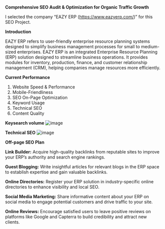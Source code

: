 **Comprehensive SEO Audit & Optimization for Organic Traffic Growth**

 I selected the company “EAZY ERP (https://www.eazyerp.com/)” for this SEO Project.

**Introduction**

EAZY ERP refers to user-friendly enterprise resource planning systems designed to simplify business management processes for small to medium-sized enterprises. EAZY ERP is an integrated Enterprise Resource Planning (ERP) solution designed to streamline business operations. It provides modules for inventory, production, finance, and customer relationship management (CRM), helping companies manage resources more efficiently.

**Current Performance**

  1. Website Speed & Performance
  2. Mobile-Friendliness
  3. SEO On-Page Optimization
  4. Keyword Usage
  5. Technical SEO
  6. Content Quality

**Keysearch volume**
![image](https://github.com/user-attachments/assets/135027d2-8c11-46d1-96c0-f6c86f0792c9)


**Technical SEO**
![image](https://github.com/user-attachments/assets/f4e88c41-ce3b-4794-8b85-53c17c9a2082)

**Off-page SEO Plan**

**Link Builder:** Acquire high-quality backlinks from reputable sites to improve your ERP’s authority and search engine rankings.

**Guest Blogging:** Write insightful articles for relevant blogs in the ERP space to establish expertise and gain valuable backlinks.

**Online Directories:** Register your ERP solution in industry-specific online directories to enhance visibility and local SEO.

**Social Media Marketing:** Share informative content about your ERP on social media to engage potential customers and drive traffic to your site.

**Online Reviews:** Encourage satisfied users to leave positive reviews on platforms like Google and Capterra to build credibility and attract new clients.



